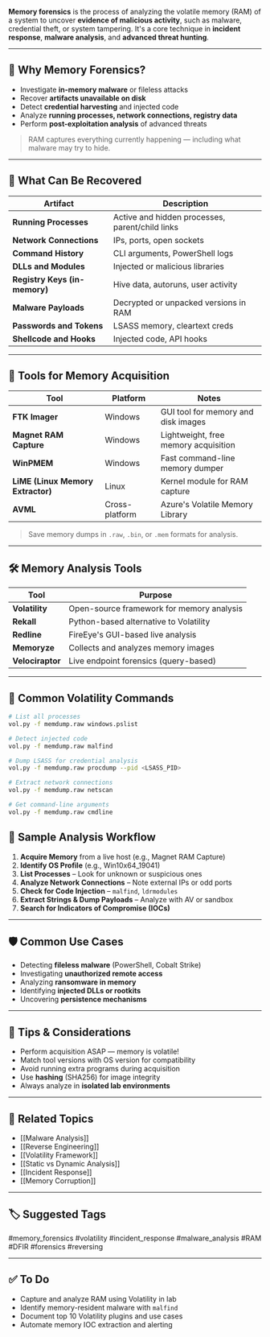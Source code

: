 **Memory forensics** is the process of analyzing the volatile memory (RAM) of a system to uncover **evidence of malicious activity**, such as malware, credential theft, or system tampering. It's a core technique in **incident response**, **malware analysis**, and **advanced threat hunting**.

---

## 🎯 Why Memory Forensics?

- Investigate **in-memory malware** or fileless attacks
- Recover **artifacts unavailable on disk**
- Detect **credential harvesting** and injected code
- Analyze **running processes, network connections, registry data**
- Perform **post-exploitation analysis** of advanced threats

> RAM captures everything currently happening — including what malware may try to hide.

---

## 🧱 What Can Be Recovered

| Artifact                    | Description                                  |
|-----------------------------|----------------------------------------------|
| **Running Processes**        | Active and hidden processes, parent/child links |
| **Network Connections**      | IPs, ports, open sockets                     |
| **Command History**          | CLI arguments, PowerShell logs               |
| **DLLs and Modules**         | Injected or malicious libraries              |
| **Registry Keys (in-memory)**| Hive data, autoruns, user activity           |
| **Malware Payloads**         | Decrypted or unpacked versions in RAM        |
| **Passwords and Tokens**     | LSASS memory, cleartext creds                |
| **Shellcode and Hooks**      | Injected code, API hooks                     |

---

## 🔧 Tools for Memory Acquisition

| Tool              | Platform        | Notes                              |
|-------------------|------------------|------------------------------------|
| **FTK Imager**     | Windows          | GUI tool for memory and disk images|
| **Magnet RAM Capture** | Windows     | Lightweight, free memory acquisition|
| **WinPMEM**        | Windows          | Fast command-line memory dumper    |
| **LiME (Linux Memory Extractor)** | Linux | Kernel module for RAM capture  |
| **AVML**           | Cross-platform   | Azure's Volatile Memory Library     |

> Save memory dumps in `.raw`, `.bin`, or `.mem` formats for analysis.

---

## 🛠 Memory Analysis Tools

| Tool              | Purpose                                |
|-------------------|----------------------------------------|
| **Volatility**     | Open-source framework for memory analysis |
| **Rekall**         | Python-based alternative to Volatility  |
| **Redline**        | FireEye's GUI-based live analysis       |
| **Memoryze**       | Collects and analyzes memory images     |
| **Velociraptor**   | Live endpoint forensics (query-based)   |

---

## 📘 Common Volatility Commands

```bash
# List all processes
vol.py -f memdump.raw windows.pslist

# Detect injected code
vol.py -f memdump.raw malfind

# Dump LSASS for credential analysis
vol.py -f memdump.raw procdump --pid <LSASS_PID>

# Extract network connections
vol.py -f memdump.raw netscan

# Get command-line arguments
vol.py -f memdump.raw cmdline
```

## 🧪 Sample Analysis Workflow

1. **Acquire Memory** from a live host (e.g., Magnet RAM Capture)
2. **Identify OS Profile** (e.g., Win10x64_19041)
3. **List Processes** – Look for unknown or suspicious ones
4. **Analyze Network Connections** – Note external IPs or odd ports
5. **Check for Code Injection** – `malfind`, `ldrmodules`
6. **Extract Strings & Dump Payloads** – Analyze with AV or sandbox
7. **Search for Indicators of Compromise (IOCs)**

---

## 🛡 Common Use Cases

- Detecting **fileless malware** (PowerShell, Cobalt Strike)
- Investigating **unauthorized remote access**
- Analyzing **ransomware in memory**
- Identifying **injected DLLs or rootkits**
- Uncovering **persistence mechanisms**

---

## 🧠 Tips & Considerations

- Perform acquisition ASAP — memory is volatile!
- Match tool versions with OS version for compatibility
- Avoid running extra programs during acquisition
- Use **hashing** (SHA256) for image integrity
- Always analyze in **isolated lab environments**

---

## 🔗 Related Topics

- [[Malware Analysis]]
- [[Reverse Engineering]]
- [[Volatility Framework]]
- [[Static vs Dynamic Analysis]]
- [[Incident Response]]
- [[Memory Corruption]]

---

## 🏷 Suggested Tags

#memory_forensics #volatility #incident_response #malware_analysis #RAM #DFIR #forensics #reversing

---

## ✅ To Do

-  Capture and analyze RAM using Volatility in lab
-  Identify memory-resident malware with `malfind`
-  Document top 10 Volatility plugins and use cases
-  Automate memory IOC extraction and alerting